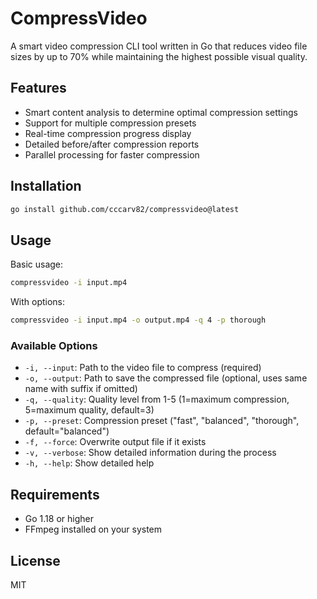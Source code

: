 # CompressVideo

A smart video compression CLI tool written in Go that reduces video file sizes by up to 70% while maintaining the highest possible visual quality.

## Features

- Smart content analysis to determine optimal compression settings
- Support for multiple compression presets
- Real-time compression progress display
- Detailed before/after compression reports
- Parallel processing for faster compression

## Installation

```bash
go install github.com/cccarv82/compressvideo@latest
```

## Usage

Basic usage:

```bash
compressvideo -i input.mp4
```

With options:

```bash
compressvideo -i input.mp4 -o output.mp4 -q 4 -p thorough
```

### Available Options

- `-i, --input`: Path to the video file to compress (required)
- `-o, --output`: Path to save the compressed file (optional, uses same name with suffix if omitted)
- `-q, --quality`: Quality level from 1-5 (1=maximum compression, 5=maximum quality, default=3)
- `-p, --preset`: Compression preset ("fast", "balanced", "thorough", default="balanced")
- `-f, --force`: Overwrite output file if it exists
- `-v, --verbose`: Show detailed information during the process
- `-h, --help`: Show detailed help

## Requirements

- Go 1.18 or higher
- FFmpeg installed on your system

## License

MIT 